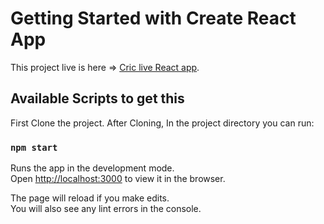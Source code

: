 # Getting Started with Create React App

This project live is here => [Cric live React app](https://criclive-application.web.app/).

## Available Scripts to get this 

First Clone the project.
After Cloning, In the project directory you can run:

### `npm start`

Runs the app in the development mode.\
Open [http://localhost:3000](http://localhost:3000) to view it in the browser.

The page will reload if you make edits.\
You will also see any lint errors in the console.

